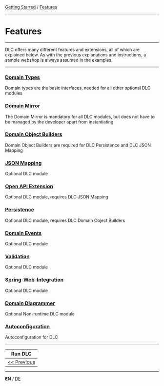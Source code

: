 [Getting Started](../index_en.md) / [Features](features_en.md)

---

# Features

---

DLC offers many different features and extensions, all of which are explained below.
As with the previous explanations and instructions, a sample webshop is always assumed in the examples.

---

### [Domain Types](../features/domain_types_en.md) 
Domain types are the basic interfaces, needed for all other optional DLC modules 
### [Domain Mirror](../features/domain_mirror_en.md)
The Domain Mirror is mandatory for all DLC modules, but does not have to be managed by the developer apart from instantiating
### [Domain Object Builders](../features/domainobject_builders_en.md)
Domain Object Builders are required for DLC Persistence and DLC JSON Mapping
### [JSON Mapping](../features/json_mapping_en.md)
Optional DLC module
### [Open API Extension](../features/open_api_extension_en.md)
Optional DLC module, requires DLC JSON Mapping
### [Persistence](../features/persistence_en.md)
Optional DLC module, requires DLC Domain Object Builders
### [Domain Events](../features/domain_events_en.md)
Optional DLC module
### [Validation](../features/validation_support_en.md)
Optional DLC module
### [Spring-Web-Integration](../features/spring_web_integration_en.md)
Optional DLC module
### [Domain Diagrammer](../features/domain_diagrammer_en.md)
Optional Non-runtime DLC module
### [Autoconfiguration](../features/autoconfig_en.md)
Autoconfiguration for DLC

---

|             **Run DLC**              |
|:------------------------------------:|
| [<< Previous](run_application_en.md) |

---

**EN** / [DE](../../german/guides/features_de.md)
